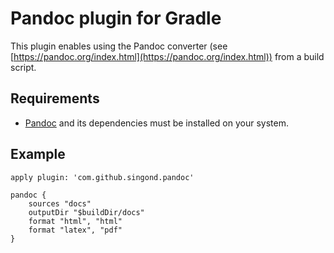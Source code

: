 Pandoc plugin for Gradle
========================
This plugin enables using the Pandoc converter
(see [https://pandoc.org/index.html](https://pandoc.org/index.html))
from a build script.

Requirements
------------
- [Pandoc](https://pandoc.org/index.html) and its dependencies must be
  installed on your system.

Example
-------
```
apply plugin: 'com.github.singond.pandoc'

pandoc {
	sources "docs"
	outputDir "$buildDir/docs"
	format "html", "html"
	format "latex", "pdf"
}
```